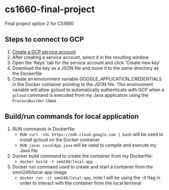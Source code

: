 # cs1660-final-project
Final project option 2 for CS1660
## Steps to connect to GCP
1. [Create a GCP service account](https://console.cloud.google.com/projectselector/iam-admin/serviceaccounts/create?supportedpurview=project)
2. After creating a service account, select it in the resulting window
3. Open the 'Keys' tab for the service account and click 'Create new key'
4. Download the key as a JSON file and move it to the same directory as the Dockerfile
5. Create an environment variable GOOGLE_APPLICATION_CREDENTIALS in the Docker container pointing to the JSON file. This environment variable will allow gcloud to automatically      authenticate with GCP when a ``gcloud`` command is executed from my Java application using the ``ProcessBuilder`` class
## Build/run commands for local application
1. RUN commands in Dockerfile: 
   * ``RUN curl -sSL https://sdk.cloud.google.com | bash`` will be used to install gcloud on the Docker container
   * ``RUN javac LocalApp.java`` will be used to compile and execute my Java file
2. Docker build command to create the container from my Dockerfile:
   * ``docker build -t smm248/local-app .``
3. Docker run command used to create and start a container from the smm248/local-app image:
   * ``docker run -it smm248/local-app``, note I will be using the -it flag in order to interact with the container from the local terminal
